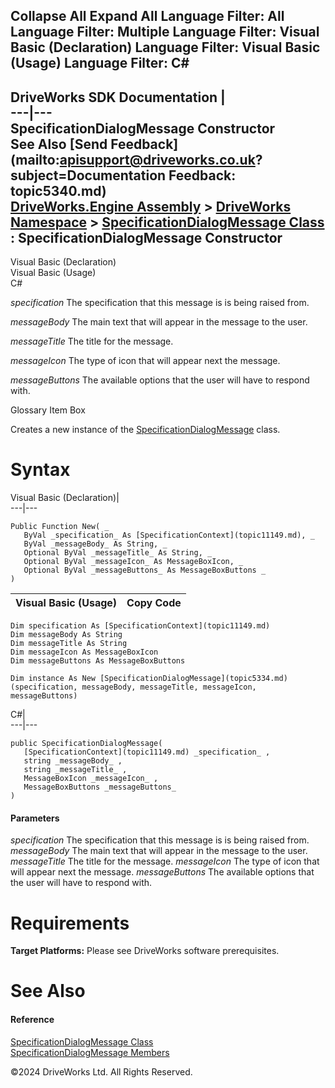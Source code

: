        

 Collapse All Expand All  Language Filter: All  Language Filter: Multiple  Language Filter: Visual Basic (Declaration) Language Filter: Visual Basic (Usage) Language Filter: C#  
---  
DriveWorks SDK Documentation  |   
---|---  
SpecificationDialogMessage Constructor   
See Also [Send Feedback](mailto:apisupport@driveworks.co.uk?subject=Documentation Feedback: topic5340.md)  
[DriveWorks.Engine Assembly](topic2156.md) > [DriveWorks Namespace](topic2159.md) > [SpecificationDialogMessage Class](topic5334.md) : SpecificationDialogMessage Constructor  
---  
  
Visual Basic (Declaration)    
Visual Basic (Usage)    
C# 

_specification_
    The specification that this message is is being raised from.

_messageBody_
    The main text that will appear in the message to the user.

_messageTitle_
    The title for the message.

_messageIcon_
    The type of icon that will appear next the message.

_messageButtons_
    The available options that the user will have to respond with.

Glossary Item Box

Creates a new instance of the [SpecificationDialogMessage](topic5334.md) class. 

# Syntax

Visual Basic (Declaration)|   
---|---  
      
    
    Public Function New( _
       ByVal _specification_ As [SpecificationContext](topic11149.md), _
       ByVal _messageBody_ As String, _
       Optional ByVal _messageTitle_ As String, _
       Optional ByVal _messageIcon_ As MessageBoxIcon, _
       Optional ByVal _messageButtons_ As MessageBoxButtons _
    )  
  
Visual Basic (Usage)| Copy Code  
---|---  
      
    
    Dim specification As [SpecificationContext](topic11149.md)
    Dim messageBody As String
    Dim messageTitle As String
    Dim messageIcon As MessageBoxIcon
    Dim messageButtons As MessageBoxButtons
     
    Dim instance As New [SpecificationDialogMessage](topic5334.md)(specification, messageBody, messageTitle, messageIcon, messageButtons)  
  
C#|   
---|---  
      
    
    public SpecificationDialogMessage( 
       [SpecificationContext](topic11149.md) _specification_ ,
       string _messageBody_ ,
       string _messageTitle_ ,
       MessageBoxIcon _messageIcon_ ,
       MessageBoxButtons _messageButtons_
    )  
  
#### Parameters

 _specification_
    The specification that this message is is being raised from.
_messageBody_
    The main text that will appear in the message to the user.
_messageTitle_
    The title for the message.
_messageIcon_
    The type of icon that will appear next the message.
_messageButtons_
    The available options that the user will have to respond with.

# Requirements

**Target Platforms:** Please see DriveWorks software prerequisites.

# See Also

#### Reference

[SpecificationDialogMessage Class](topic5334.md)   
[SpecificationDialogMessage Members](topic5335.md)

©2024 DriveWorks Ltd. All Rights Reserved.
